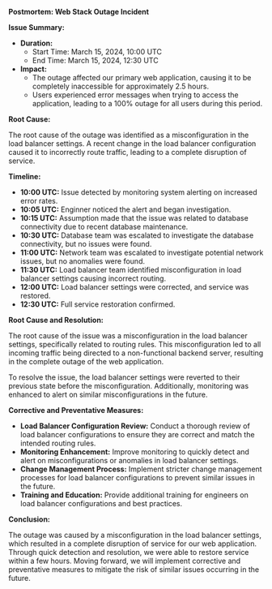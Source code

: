 **Postmortem: Web Stack Outage Incident**

**Issue Summary:**

- **Duration:**  
  - Start Time: March 15, 2024, 10:00 UTC
  - End Time: March 15, 2024, 12:30 UTC
- **Impact:**  
  - The outage affected our primary web application, causing it to be completely inaccessible for approximately 2.5 hours.
  - Users experienced error messages when trying to access the application, leading to a 100% outage for all users during this period.

**Root Cause:**

The root cause of the outage was identified as a misconfiguration in the load balancer settings. A recent change in the load balancer configuration caused it to incorrectly route traffic, leading to a complete disruption of service.

**Timeline:**

- **10:00 UTC:** Issue detected by monitoring system alerting on increased error rates.
- **10:05 UTC:** Enginner noticed the alert and began investigation.
- **10:15 UTC:** Assumption made that the issue was related to database connectivity due to recent database maintenance.
- **10:30 UTC:** Database team was escalated to investigate the database connectivity, but no issues were found.
- **11:00 UTC:** Network team was escalated to investigate potential network issues, but no anomalies were found.
- **11:30 UTC:** Load balancer team identified misconfiguration in load balancer settings causing incorrect routing.
- **12:00 UTC:** Load balancer settings were corrected, and service was restored.
- **12:30 UTC:** Full service restoration confirmed.

**Root Cause and Resolution:**

The root cause of the issue was a misconfiguration in the load balancer settings, specifically related to routing rules. This misconfiguration led to all incoming traffic being directed to a non-functional backend server, resulting in the complete outage of the web application.

To resolve the issue, the load balancer settings were reverted to their previous state before the misconfiguration. Additionally, monitoring was enhanced to alert on similar misconfigurations in the future.

**Corrective and Preventative Measures:**

- **Load Balancer Configuration Review:** Conduct a thorough review of load balancer configurations to ensure they are correct and match the intended routing rules.
- **Monitoring Enhancement:** Improve monitoring to quickly detect and alert on misconfigurations or anomalies in load balancer settings.
- **Change Management Process:** Implement stricter change management processes for load balancer configurations to prevent similar issues in the future.
- **Training and Education:** Provide additional training for engineers on load balancer configurations and best practices.

**Conclusion:**

The outage was caused by a misconfiguration in the load balancer settings, which resulted in a complete disruption of service for our web application. Through quick detection and resolution, we were able to restore service within a few hours. Moving forward, we will implement corrective and preventative measures to mitigate the risk of similar issues occurring in the future.

